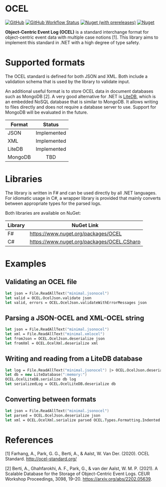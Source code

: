 # OCEL

[![GitHub](https://img.shields.io/github/license/pm4net/OCEL?style=flat-square)](https://github.com/pm4net/OCEL/blob/master/LICENSE)
[![GitHub Workflow Status](https://img.shields.io/github/actions/workflow/status/pm4net/OCEL/tests.yml?label=tests&style=flat-square&branch=master)](https://github.com/pm4net/OCEL/actions/workflows/tests.yml)
[![Nuget (with prereleases)](https://img.shields.io/nuget/vpre/OCEL?label=OCEL&style=flat-square)](https://www.nuget.org/packages/OCEL/)
[![Nuget](https://img.shields.io/nuget/dt/OCEL?label=NuGet%20Downloads&style=flat-square)](https://www.nuget.org/packages/OCEL/#versions-body-tab)

**Object-Centric Event Log (OCEL)** is a standard interchange format for object-centric event data with multiple case notions [1]. This library aims to implement this standard in .NET with a high degree of type safety.

# Supported formats

The OCEL standard is defined for both JSON and XML. Both include a validation schema that is used by the library to validate input.

An additional useful format is to store OCEL data in document databases such as MongoDB [2]. A very good alternative for .NET is [LiteDB](https://www.litedb.org/), which is an embedded NoSQL database that is similar to MongoDB. It allows writing to files directly and does not require a database server to use. Support for MongoDB will be evaluated in the future.

| Format        | Status        |
| ------------- |:-------------:|
| JSON          | Implemented   |
| XML           | Implemented   |
| LiteDB        | Implemented   |
| MongoDB       | TBD           |

# Libraries

The library is written in F# and can be used directly by all .NET languages. For idiomatic usage in C#, a wrapper library is provided that mainly converts between appropriate types for the parsed logs.

Both libraries are available on NuGet:

| Library       | NuGet Link |
| ------------- | ------------- |
| F#            | https://www.nuget.org/packages/OCEL |
| C#            | https://www.nuget.org/packages/OCEL.CSharp |

# Examples

## Validating an OCEL file

```fsharp
let json = File.ReadAllText("minimal.jsonocel")
let valid = OCEL.OcelJson.validate json
let valid, errors = OCEL.OcelJson.validateWithErrorMessages json
```

## Parsing a JSON-OCEL and XML-OCEL string

```fsharp
let json = File.ReadAllText("minimal.jsonocel")
let xml = File.ReadAllText("minimal.xmlocel")
let fromJson = OCEL.OcelJson.deserialize json
let fromXml = OCEL.OcelXml.deserialize xml
```

## Writing and reading from a LiteDB database

```fsharp
let log = File.ReadAllText("minimal.jsonocel") |> OCEL.OcelJson.deserialize
let db = new LiteDatabase(":memory:")
OCEL.OcelLiteDB.serialize db log
let serializedLog = OCEL.OcelLiteDB.deserialize db
```

## Converting between formats

```fsharp
let json = File.ReadAllText("minimal.jsonocel")
let parsed = OCEL.OcelJson.deserialize json
let xml = OCEL.OcelXml.serialize parsed OCEL.Types.Formatting.Indented
```

# References

[1] Farhang, A., Park, G. G., Berti, A., & Aalst, W. Van Der. (2020). OCEL Standard. http://ocel-standard.org/

[2] Berti, A., Ghahfarokhi, A. F., Park, G., & van der Aalst, W. M. P. (2021). A Scalable Database for the Storage of Object-Centric Event Logs. CEUR Workshop Proceedings, 3098, 19–20. https://arxiv.org/abs/2202.05639.